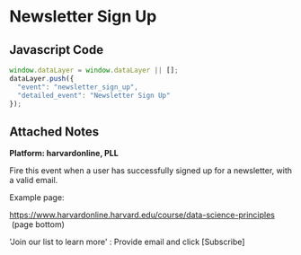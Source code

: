 # Newsletter Sign Up

### 

## Javascript Code
```js
window.dataLayer = window.dataLayer || [];
dataLayer.push({
  "event": "newsletter_sign_up",
  "detailed_event": "Newsletter Sign Up"
});
```





## Attached Notes

<p><span style="font-weight: 400;"><strong>Platform: harvardonline, PLL</strong></span></p>
<p><span style="font-weight: 400;">Fire this event when a user has successfully signed up for a newsletter, with a valid email.</span></p>
<p><span style="font-weight: 400;">Example page:</span></p>
<p><a href="https://www.harvardonline.harvard.edu/course/data-science-principles"><span style="font-weight: 400;">https://www.harvardonline.harvard.edu/course/data-science-principles</span></a><span style="font-weight: 400;"> &nbsp;</span><span style="font-weight: 400;">(page bottom)</span></p>
<p><span style="font-weight: 400;"> 'Join our list to learn more' : Provide email and click [Subscribe]</span></p>
